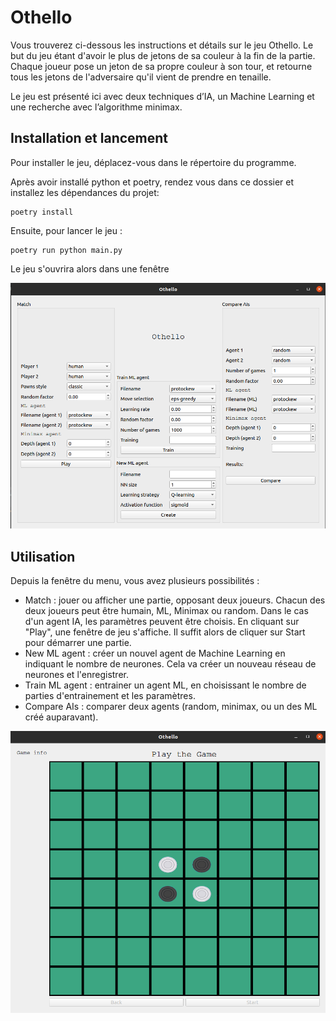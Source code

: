 # Othello

Vous trouverez ci-dessous les instructions et détails sur le jeu Othello. Le but du jeu étant d'avoir le plus de jetons de sa couleur à la fin de la partie. Chaque joueur pose un jeton de sa propre couleur à son tour, et retourne tous les jetons de l'adversaire qu'il vient de prendre en tenaille.

Le jeu est présenté ici avec deux techniques d’IA, un Machine Learning et une recherche avec l’algorithme minimax.

## Installation et lancement
Pour installer le jeu, déplacez-vous dans le répertoire du programme.

Après avoir installé python et poetry, rendez vous dans ce dossier et installez les dépendances du projet:

```
poetry install
```

Ensuite, pour lancer le jeu :
```
poetry run python main.py
```
Le jeu s'ouvrira alors dans une fenêtre

![Menu of the game](report/snapshots/menu.png)
## Utilisation

Depuis la fenêtre du menu, vous avez plusieurs possibilités :
- Match : jouer ou afficher une partie, opposant deux joueurs. Chacun des deux joueurs peut être humain, ML, Minimax ou random. Dans le cas d'un agent IA, les paramètres peuvent être choisis.
En cliquant sur "Play", une fenêtre de jeu s'affiche. Il suffit alors de cliquer sur Start pour démarrer une partie.
- New ML agent : créer un nouvel agent de Machine Learning en indiquant le nombre de neurones. Cela va créer un nouveau réseau de neurones et l'enregistrer.
- Train ML agent : entrainer un agent ML, en choisissant le nombre de parties d'entrainement et les paramètres.
- Compare AIs : comparer deux agents (random, minimax, ou un des ML créé auparavant).

![Game Window](report/snapshots/game.png)